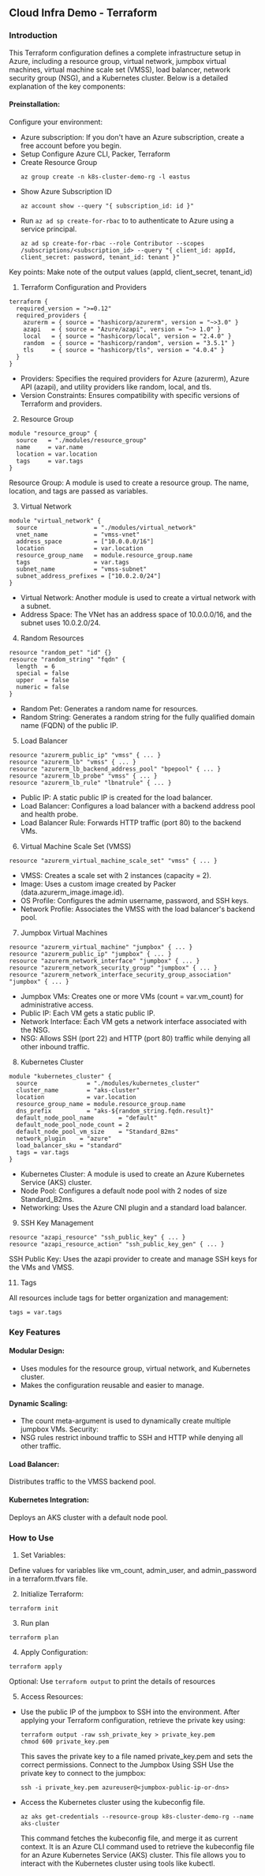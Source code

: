 ## Cloud Infra Demo - Terraform

### Introduction
This Terraform configuration defines a complete infrastructure setup in Azure, including a resource group, virtual network, jumpbox virtual machines, virtual machine scale set (VMSS), load balancer, network security group (NSG), and a Kubernetes cluster. Below is a detailed explanation of the key components:

#### Preinstallation:
Configure your environment:
- Azure subscription: If you don't have an Azure subscription, create a free account before you begin.
- Setup Configure Azure CLI, Packer, Terraform
- Create Resource Group
    ```
    az group create -n k8s-cluster-demo-rg -l eastus
    ```
- Show Azure Subscription ID
    ```
    az account show --query "{ subscription_id: id }"
    ```
- Run `az ad sp create-for-rbac` to to authenticate to Azure using a service principal.
    ```
    az ad sp create-for-rbac --role Contributor --scopes /subscriptions/<subscription_id> --query "{ client_id: appId, client_secret: password, tenant_id: tenant }"
    ```
Key points: Make note of the output values (appId, client_secret, tenant_id)


1. Terraform Configuration and Providers

```
terraform {
  required_version = ">=0.12"
  required_providers {
    azurerm = { source = "hashicorp/azurerm", version = "~>3.0" }
    azapi   = { source = "Azure/azapi", version = "~> 1.0" }
    local   = { source = "hashicorp/local", version = "2.4.0" }
    random  = { source = "hashicorp/random", version = "3.5.1" }
    tls     = { source = "hashicorp/tls", version = "4.0.4" }
  }
}
```

- Providers: Specifies the required providers for Azure (azurerm), Azure API (azapi), and utility providers like random, local, and tls.
- Version Constraints: Ensures compatibility with specific versions of Terraform and providers.

2. Resource Group

```
module "resource_group" {
  source   = "./modules/resource_group"
  name     = var.name
  location = var.location
  tags     = var.tags
}
```
Resource Group: A module is used to create a resource group. The name, location, and tags are passed as variables.

3. Virtual Network
```
module "virtual_network" {
  source                = "./modules/virtual_network"
  vnet_name             = "vmss-vnet"
  address_space         = ["10.0.0.0/16"]
  location              = var.location
  resource_group_name   = module.resource_group.name
  tags                  = var.tags
  subnet_name           = "vmss-subnet"
  subnet_address_prefixes = ["10.0.2.0/24"]
}
```

- Virtual Network: Another module is used to create a virtual network with a subnet.
- Address Space: The VNet has an address space of 10.0.0.0/16, and the subnet uses 10.0.2.0/24.

4. Random Resources

```
resource "random_pet" "id" {}
resource "random_string" "fqdn" {
  length  = 6
  special = false
  upper   = false
  numeric = false
}
```

- Random Pet: Generates a random name for resources.
- Random String: Generates a random string for the fully qualified domain name (FQDN) of the public IP.

5. Load Balancer

```
resource "azurerm_public_ip" "vmss" { ... }
resource "azurerm_lb" "vmss" { ... }
resource "azurerm_lb_backend_address_pool" "bpepool" { ... }
resource "azurerm_lb_probe" "vmss" { ... }
resource "azurerm_lb_rule" "lbnatrule" { ... }
```

- Public IP: A static public IP is created for the load balancer.
- Load Balancer: Configures a load balancer with a backend address pool and health probe.
- Load Balancer Rule: Forwards HTTP traffic (port 80) to the backend VMs.

6. Virtual Machine Scale Set (VMSS)

```
resource "azurerm_virtual_machine_scale_set" "vmss" { ... }
```

- VMSS: Creates a scale set with 2 instances (capacity = 2).
- Image: Uses a custom image created by Packer (data.azurerm_image.image.id).
- OS Profile: Configures the admin username, password, and SSH keys.
- Network Profile: Associates the VMSS with the load balancer's backend pool.

7. Jumpbox Virtual Machines

```
resource "azurerm_virtual_machine" "jumpbox" { ... }
resource "azurerm_public_ip" "jumpbox" { ... }
resource "azurerm_network_interface" "jumpbox" { ... }
resource "azurerm_network_security_group" "jumpbox" { ... }
resource "azurerm_network_interface_security_group_association" "jumpbox" { ... }
```

- Jumpbox VMs: Creates one or more VMs (count = var.vm_count) for administrative access.
- Public IP: Each VM gets a static public IP.
- Network Interface: Each VM gets a network interface associated with the NSG.
- NSG: Allows SSH (port 22) and HTTP (port 80) traffic while denying all other inbound traffic.

8. Kubernetes Cluster

```
module "kubernetes_cluster" {
  source              = "./modules/kubernetes_cluster"
  cluster_name        = "aks-cluster"
  location            = var.location
  resource_group_name = module.resource_group.name
  dns_prefix          = "aks-${random_string.fqdn.result}"
  default_node_pool_name       = "default"
  default_node_pool_node_count = 2
  default_node_pool_vm_size    = "Standard_B2ms"
  network_plugin    = "azure"
  load_balancer_sku = "standard"
  tags = var.tags
}
```
- Kubernetes Cluster: A module is used to create an Azure Kubernetes Service (AKS) cluster.
- Node Pool: Configures a default node pool with 2 nodes of size Standard_B2ms.
- Networking: Uses the Azure CNI plugin and a standard load balancer.

9. SSH Key Management

```
resource "azapi_resource" "ssh_public_key" { ... }
resource "azapi_resource_action" "ssh_public_key_gen" { ... }
```
SSH Public Key: Uses the azapi provider to create and manage SSH keys for the VMs and VMSS.

11. Tags

All resources include tags for better organization and management:
```
tags = var.tags
```


### Key Features

#### Modular Design:
- Uses modules for the resource group, virtual network, and Kubernetes cluster.
- Makes the configuration reusable and easier to manage.

#### Dynamic Scaling:
- The count meta-argument is used to dynamically create multiple jumpbox VMs.
Security:
- NSG rules restrict inbound traffic to SSH and HTTP while denying all other traffic.

#### Load Balancer:
Distributes traffic to the VMSS backend pool.

#### Kubernetes Integration:
Deploys an AKS cluster with a default node pool.


### How to Use
1. Set Variables:

Define values for variables like vm_count, admin_user, and admin_password in a terraform.tfvars file.

2. Initialize Terraform:

```
terraform init
```

3. Run plan
```
terraform plan
```

4. Apply Configuration:

```
terraform apply
```

Optional: Use `terraform output` to print the details of resources

5. Access Resources:

- Use the public IP of the jumpbox to SSH into the environment.
  After applying your Terraform configuration, retrieve the private key using:

    ```
    terraform output -raw ssh_private_key > private_key.pem
    chmod 600 private_key.pem

    ```
    This saves the private key to a file named private_key.pem and sets the correct permissions.
    Connect to the Jumpbox Using SSH Use the private key to connect to the jumpbox:
    
    ```
    ssh -i private_key.pem azureuser@<jumpbox-public-ip-or-dns>
    ```

- Access the Kubernetes cluster using the kubeconfig file.
  ```
  az aks get-credentials --resource-group k8s-cluster-demo-rg --name aks-cluster
  ```
  This command fetches the kubeconfig file, and merge it as current context. It is an Azure CLI command used to retrieve the kubeconfig file for an Azure Kubernetes Service (AKS) cluster. This file allows you to interact with the Kubernetes cluster using tools like kubectl.